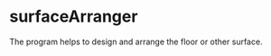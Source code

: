 surfaceArranger
===============

The program helps to design and arrange the floor or other surface.
